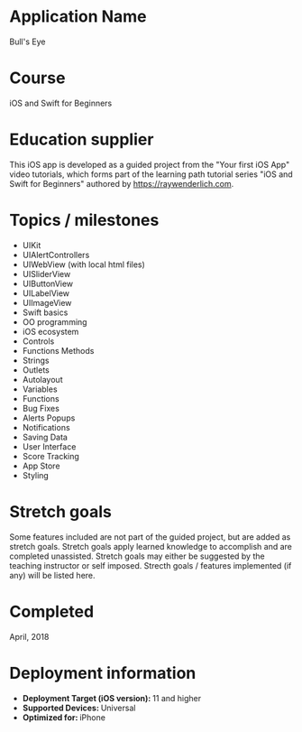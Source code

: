# Application Name
Bull's Eye

# Course
iOS and Swift for Beginners

# Education supplier
This iOS app is developed as a guided project from the "Your first iOS App" video tutorials, which forms part of the learning path tutorial series "iOS and Swift for Beginners" authored by https://raywenderlich.com.

# Topics / milestones

- UIKit
- UIAlertControllers
- UIWebView (with local html files)
- UISliderView
- UIButtonView
- UILabelView
- UIImageView
- Swift basics
- OO programming
- iOS ecosystem
- Controls
- Functions Methods
- Strings
- Outlets
- Autolayout
- Variables
- Functions
- Bug Fixes
- Alerts Popups
- Notifications
- Saving Data
- User Interface
- Score Tracking
- App Store
- Styling



# Stretch goals
Some features included are not part of the guided project, but are added as stretch goals. Stretch goals apply learned knowledge to accomplish and are completed unassisted. Stretch goals may either be suggested by the teaching instructor or self imposed. Strecth goals / features implemented (if any) will be listed here.

# Completed
April, 2018

# Deployment information

- <strong>Deployment Target (iOS version): </strong>11 and higher
- <strong>Supported Devices: </strong>Universal
- <strong>Optimized for: </strong>iPhone
